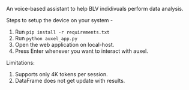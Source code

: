 An voice-based assistant to help BLV indidivuals perform data analysis.

Steps to setup the device on your system - 
1. Run `pip install -r requirements.txt`
2. Run `python auxel_app.py`
3. Open the web application on local-host.
4. Press Enter whenever you want to interact with auxel.

Limitations:
1. Supports only 4K tokens per session.
2. DataFrame does not get update with results.


